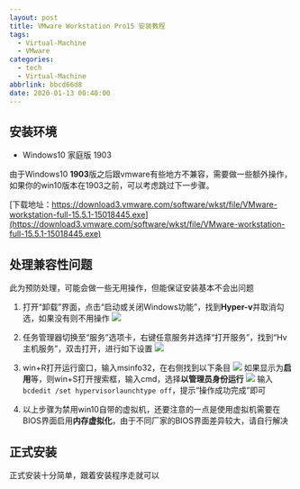 ```yaml
---
layout: post
title: VMware Workstation Pro15 安装教程
tags:
  - Virtual-Machine
  - VMware
categories:
  - tech
  - Virtual-Machine
abbrlink: bbcd66d8
date: 2020-01-13 00:40:00
---
```


## 安装环境

* Windows10 家庭版 1903

由于Windows10 **1903**版之后跟vmware有些地方不兼容，需要做一些额外操作，如果你的win10版本在1903之前，可以考虑跳过下一步骤。

[下载地址：https://download3.vmware.com/software/wkst/file/VMware-workstation-full-15.5.1-15018445.exe](https://download3.vmware.com/software/wkst/file/VMware-workstation-full-15.5.1-15018445.exe)

## 处理兼容性问题

此为预防处理，可能会做一些无用操作，但能保证安装基本不会出问题

1. 打开“卸载”界面，点击“启动或关闭Windows功能”，找到**Hyper-v**并取消勾选，如果没有则不用操作
  ![][01-卸载界面]
2. 任务管理器切换至“服务”选项卡，右键任意服务并选择“打开服务”，找到“Hv 主机服务”，双击打开，进行如下设置
  ![][02-禁用主机服务]
3. win+R打开运行窗口，输入msinfo32，在右侧找到以下条目
  ![][03-系统摘要]
  如果显示为**启用**等，则win+S打开搜索框，输入cmd，选择**以管理员身份运行**
  ![][04-管理员运行cmd]
  输入`bcdedit /set hypervisorlaunchtype off`，提示“操作成功完成”即可

4. 以上步骤为禁用win10自带的虚拟机，还要注意的一点是使用虚拟机需要在BIOS界面启用**内存虚拟化**，由于不同厂家的BIOS界面差异较大，请自行解决

## 正式安装

正式安装十分简单，跟着安装程序走就可以

[01-卸载界面]: http://static.wilfredshen.cn/images/VMware%20Workstation%20Pro15%20%E5%AE%89%E8%A3%85%E6%95%99%E7%A8%8B/01-%E5%8D%B8%E8%BD%BD%E7%95%8C%E9%9D%A2.png
[02-禁用主机服务]: http://static.wilfredshen.cn/images/VMware%20Workstation%20Pro15%20%E5%AE%89%E8%A3%85%E6%95%99%E7%A8%8B/02-%E7%A6%81%E7%94%A8%E4%B8%BB%E6%9C%BA%E6%9C%8D%E5%8A%A1.png
[03-系统摘要]: http://static.wilfredshen.cn/images/VMware%20Workstation%20Pro15%20%E5%AE%89%E8%A3%85%E6%95%99%E7%A8%8B/03-%E7%B3%BB%E7%BB%9F%E6%91%98%E8%A6%81.png
[04-管理员运行cmd]: http://static.wilfredshen.cn/images/VMware%20Workstation%20Pro15%20%E5%AE%89%E8%A3%85%E6%95%99%E7%A8%8B/04-%E7%AE%A1%E7%90%86%E5%91%98%E8%BF%90%E8%A1%8Ccmd.png

